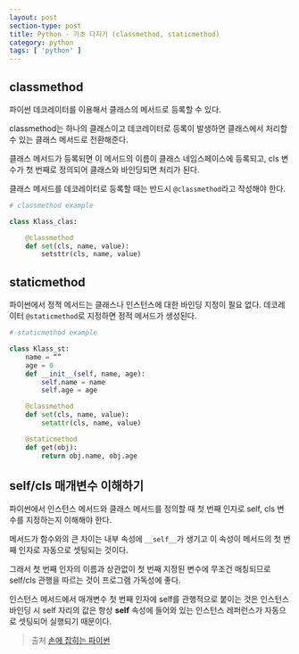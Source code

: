 ```yaml
---
layout: post
section-type: post
title: Python - 기초 다지기 (classmethod, staticmethod)
category: python
tags: [ 'python' ]
---
```


## classmethod

파이썬 데코레이터를 이용해서 클래스의 메서드로 등록할 수 있다.

classmethod는 하나의 클래스이고 데코레이터로 등록이 발생하면 클래스에서 처리할 수 있는 클래스 메서드로 전환해준다.

클래스 메서드가 등록되면 이 메서드의 이름이 클래스 네임스페이스에 등록되고, cls 변수가 첫 번째로 정의되어 클래스와 바인딩되면 처리가 된다.

클래스 메서드를 데코레이터로 등록할 때는 반드시 `@classmethod`라고 작성해야 한다.



```python
# classmethod example

class Klass_clas:

    @classmethod
    def set(cls, name, value):
        setsttr(cls, name, value)
```

## staticmethod

파이썬에서 정적 메서드는 클래스나 인스턴스에 대한 바인딩 지정이 필요 없다. 데코레이터 `@staticmethod`로 지정하면 정적 메서드가 생성된다.

```python
# staticmethod example

class Klass_st:
    name = “”
    age = 0
    def __init__(self, name, age):
        self.name = name
        self.age = age

    @classmethod
    def set(cls, name, value):
        setattr(cls, name, value)

    @staticmethod
    def get(obj):
        return obj.name, obj.age
```


## self/cls 매개변수 이해하기

파이썬에서 인스턴스 메서드와 클래스 메서드를 정의할 때 첫 번째 인자로 self, cls 변수를 지정하는지 이해해야 한다.

메서드가 함수와의 큰 차이는 내부 속성에 `__self__`가 생기고 이 속성이 메서드의 첫 번째 인자로 자동으로 셋팅되는 것이다.

그래서 첫 번째 인자의 이름과 상관없이 첫 번째 지정된 변수에 무조건 매칭되므로 self/cls 관행을 따르는 것이 프로그램 가독성에 좋다.



인스턴스 메서드에서 매개변수 첫 번째 인자에 self를 관행적으로 붙이는 것은 인스턴스 바인딩 시 self 자리의 값은 항상 __self__ 속성에 들어와 있는 인스턴스 레퍼런스가 자동으로 셋팅되어 실행되기 때문이다.


> 출처 [손에 잡히는 파이썬](https://book.naver.com/bookdb/book_detail.nhn?bid=13454524)
